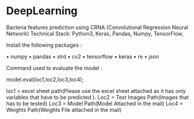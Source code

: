 # DeepLearning
Bacteria features prediction using CRNA (Convolutional Regression Neural Network) 
Technical Stack: Python3, Keras, Pandas, Numpy, TensorFlow, 
 
Install the following packages : 
 
• numpy • pandas • xlrd • cv2 • tensorflow • keras • re • json 
 
Command used to evaluate the  model : 
 
model.eval(loc1,loc2,loc3,loc4); 
 
loc1 = excel sheet path(Please use the excel sheet attached as it has only variables that have to be predicted ). Loc2 = Test Images Path(Images that has to be tested) Loc3 = Model Path(Model Attached in the mail) Loc4 = Weights Path(Weights File attached in the mail) 
